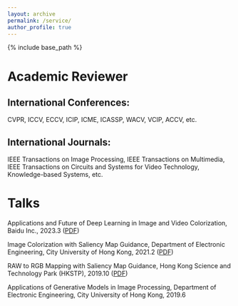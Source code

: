 ```yaml
---
layout: archive
permalink: /service/
author_profile: true
---
```


{% include base_path %}

**Academic Reviewer**
======

## International Conferences:

CVPR, ICCV, ECCV, ICIP, ICME, ICASSP, WACV, VCIP, ACCV, etc.

## International Journals:

IEEE Transactions on Image Processing, IEEE Transactions on Multimedia, IEEE Transactions on Circuits and Systems for Video Technology, Knowledge-based Systems, etc.

**Talks**
======

Applications and Future of Deep Learning in Image and Video Colorization, Baidu Inc., 2023.3 ([PDF]())

Image Colorization with Saliency Map Guidance, Department of Electronic Engineering, City University of Hong Kong, 2021.2 ([PDF](../talks/20210205_SGGAN))

RAW to RGB Mapping with Saliency Map Guidance, Hong Kong Science and Technology Park (HKSTP), 2019.10 ([PDF]())

Applications of Generative Models in Image Processing, Department of Electronic Engineering, City University of Hong Kong, 2019.6
